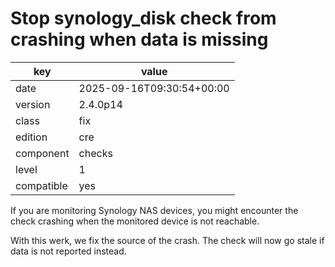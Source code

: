 [//]: # (werk v2)
# Stop synology_disk check from crashing when data is missing

key        | value
---------- | ---
date       | 2025-09-16T09:30:54+00:00
version    | 2.4.0p14
class      | fix
edition    | cre
component  | checks
level      | 1
compatible | yes

If you are monitoring Synology NAS devices, you might encounter the
check crashing when the monitored device is not reachable.

With this werk, we fix the source of the crash. The check will now go
stale if data is not reported instead.

